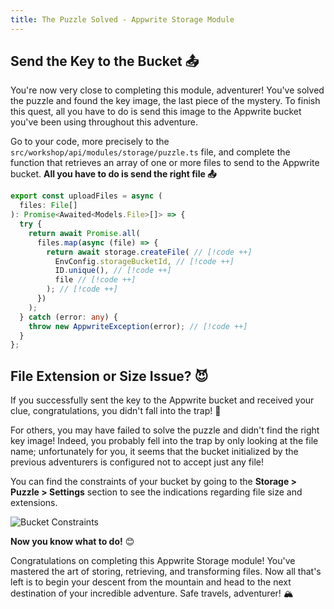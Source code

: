 ```yaml
---
title: The Puzzle Solved - Appwrite Storage Module
---
```


<Documentation link="https://appwrite.io/docs/products/storage/quick-start#create-file"></Documentation>

<Hero
title="Puzzle Solved 🧩"
image="/assets/workshop/storage/mountains-end.jpeg"
description="Congratulations, adventurer! You've undoubtedly solved the puzzle and found the image that will serve as
your key! Now all you need to do is send it to the Appwrite bucket to complete this module. You're about to conclude
your adventure in the world of Appwrite Storage. Keep going and move on to the next destination! 🚀"
/>

## Send the Key to the Bucket 📤

You're now very close to completing this module, adventurer! You've solved the puzzle and found the key image, the last
piece of the mystery. To finish this quest, all you have to do is send this image to the Appwrite bucket you've been
using throughout this adventure.

Go to your code, more precisely to the `src/workshop/api/modules/storage/puzzle.ts` file, and complete the function
that retrieves an array of one or more files to send to the Appwrite bucket. **All you have to do is send the right
file 📤**

<Solution>

```ts
export const uploadFiles = async (
  files: File[]
): Promise<Awaited<Models.File>[]> => {
  try {
    return await Promise.all(
      files.map(async (file) => {
        return await storage.createFile( // [!code ++]
          EnvConfig.storageBucketId, // [!code ++]
          ID.unique(), // [!code ++]
          file // [!code ++]
        ); // [!code ++]
      })
    );
  } catch (error: any) {
    throw new AppwriteException(error); // [!code ++]
  }
};
```

</Solution>

## File Extension or Size Issue? 😈

If you successfully sent the key to the Appwrite bucket and received your clue, congratulations, you didn't fall into
the trap! 🎉

For others, you may have failed to solve the puzzle and didn't find the right key image! Indeed, you probably fell into
the trap by only looking at the file name; unfortunately for you, it seems that the bucket initialized by the previous
adventurers is configured not to accept just any file!

You can find the constraints of your bucket by going to the **Storage > Puzzle > Settings** section to see the
indications regarding file size and extensions.

<Image src="/assets/workshop/storage/ext-size.png" alt="Bucket Constraints" />

<br/>

**Now you know what to do!** 😊

Congratulations on completing this Appwrite Storage module! You've mastered the art of storing, retrieving, and
transforming files. Now all that's left is to begin your descent from the mountain and head to the next destination of
your incredible adventure. Safe travels, adventurer! 🏔️
